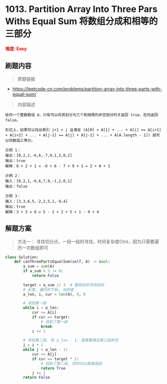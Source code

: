 # 1013. Partition Array Into Three Pars Withs Equal Sum 将数组分成和相等的三部分

**<font color=red>难度: Easy</font>**

## 刷题内容

> 原题链接

* https://leetcode-cn.com/problems/partition-array-into-three-parts-with-equal-sum/

> 内容描述

```
给你一个整数数组 A，只有可以将其划分为三个和相等的非空部分时才返回 true，否则返回 false。

形式上，如果可以找出索引 i+1 < j 且满足 (A[0] + A[1] + ... + A[i] == A[i+1] + A[i+2] + ... + A[j-1] == A[j] + A[j-1] + ... + A[A.length - 1]) 就可以将数组三等分。

示例 1：
输出：[0,2,1,-6,6,-7,9,1,2,0,1]
输出：true
解释：0 + 2 + 1 = -6 + 6 - 7 + 9 + 1 = 2 + 0 + 1

示例 2：
输入：[0,2,1,-6,6,7,9,-1,2,0,1]
输出：false

示例 3：
输入：[3,3,6,5,-2,2,5,1,-9,4]
输出：true
解释：3 + 3 = 6 = 5 - 2 + 2 + 5 + 1 - 9 + 4
```

## 解题方案

> 方法一： 寻找切分点，一段一段的寻找，时间复杂度O(n)，因为只需要遍历一次数组即可
>

```python
class Solution:
    def canThreePartsEqualSum(self, A) -> bool:
        a_sum = sum(A)
        if a_sum % 3 != 0:
            return False
        
        target = a_sum // 3  # 整除后的寻找目标
        # 长度, 遍历的下标, 当前值
        a_len, i, cur = len(A), 0, 0

        # 寻找第一段
        while i < a_len:
            cur += A[i]
            if cur == target:
                # 找到了第一段
                break
            i += 1
        
        # 寻找第二段, 到 a_len - 1, 是需要满足第三段非空
        j = i + 1
        while j < a_len - 1:
            cur += A[j]
            if cur == target * 2:
                # 找到了第二段, 同时可以直接返回
                return True
            j += 1
        return False
```
